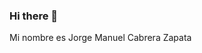### Hi there 👋
Mi  nombre es Jorge Manuel Cabrera Zapata 
<!--
**JorgeCZ511/JorgeCZ511** is a ✨ _special_ ✨ repository because its `README.md` (this file) appears on your GitHub profile.

Here are some ideas to get you started:
-
- 
